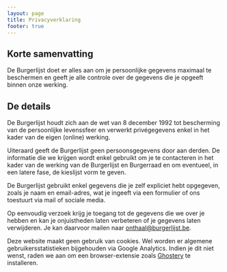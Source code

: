 ```yaml
---
layout: page
title: Privacyverklaring
footer: true
---
```


## Korte samenvatting

De Burgerlijst doet er alles aan om je persoonlijke gegevens maximaal te beschermen en geeft je alle controle over de gegevens die je opgeeft binnen onze werking.

## De details

De Burgerlijst houdt zich aan de wet van 8 december 1992 tot bescherming van de persoonlijke levenssfeer en verwerkt privégegevens enkel in het kader van de eigen (online) werking.

Uiteraard geeft de Burgerlijst geen persoonsgegevens door aan derden. De informatie die we krijgen wordt enkel gebruikt om je te contacteren in het kader van de werking van de Burgerlijst en Burgerraad en om eventueel, in een latere fase, de kieslijst vorm te geven.

De Burgerlijst gebruikt enkel gegevens die je zelf expliciet hebt opgegeven, zoals je naam en email-adres, wat je ingeeft via een formulier of ons toestuurt via mail of sociale media.

Op eenvoudig verzoek krijg je toegang tot de gegevens die we over je hebben en kan je onjuistheden laten verbeteren of je gegevens laten verwijderen. Je kan daarvoor mailen naar [onthaal@burgerlijst.be](mailto:onthaal@burgerlijst.be).

Deze website maakt geen gebruik van cookies. Wel worden er algemene gebruikersstatistieken bijgehouden via Google Analytics. Indien je dit niet wenst, raden we aan om een browser-extensie zoals [Ghostery](https://www.ghostery.com/) te installeren.
